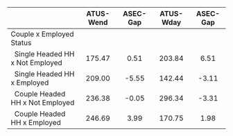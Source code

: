 
|                      |    ATUS-Wend |     ASEC-Gap |    ATUS-Wday |     ASEC-Gap |
| -------------------- | :----------: | :----------: | :----------: | :----------: |
| Couple x Employed Status |              |              |              |              |
| &nbsp;&nbsp;Single Headed HH x Not Employed |       175.47 |         0.51 |       203.84 |         6.51 |
| &nbsp;&nbsp;Single Headed HH x Employed |       209.00 |        -5.55 |       142.44 |        -3.11 |
| &nbsp;&nbsp;Couple Headed HH x Not Employed |       236.38 |        -0.05 |       296.34 |        -3.31 |
| &nbsp;&nbsp;Couple Headed HH x Employed |       246.69 |         3.99 |       170.75 |         1.98 |

